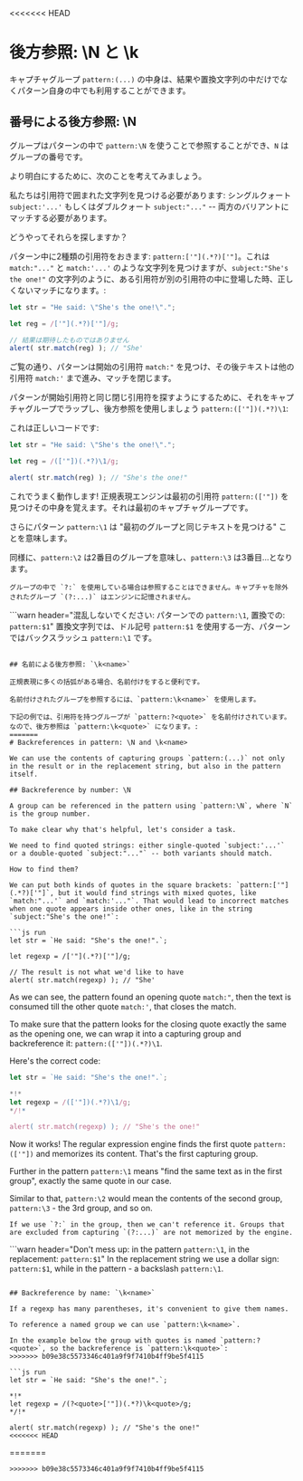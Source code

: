 <<<<<<< HEAD
# 後方参照: \N と \k<name>

キャプチャグループ `pattern:(...)` の中身は、結果や置換文字列の中だけでなくパターン自身の中でも利用することができます。

## 番号による後方参照: \N

グループはパターンの中で `pattern:\N` を使うことで参照することができ、`N` はグループの番号です。

より明白にするために、次のことを考えてみましょう。

私たちは引用符で囲まれた文字列を見つける必要があります: シングルクォート `subject:'...'` もしくはダブルクォート `subject:"..."` -- 両方のバリアントにマッチする必要があります。

どうやってそれらを探しますか？

パターン中に2種類の引用符をおきます: `pattern:['"](.*?)['"]`。これは `match:"..."` と `match:'...'` のような文字列を見つけますが、`subject:"She's the one!"` の文字列のように、ある引用符が別の引用符の中に登場した時、正しくないマッチになります。:

```js run
let str = "He said: \"She's the one!\".";

let reg = /['"](.*?)['"]/g;

// 結果は期待したものではありません
alert( str.match(reg) ); // "She'
```

ご覧の通り、パターンは開始の引用符 `match:"` を見つけ、その後テキストは他の引用符 `match:'` まで進み、マッチを閉じます。

パターンが開始引用符と同じ閉じ引用符を探すようにするために、それをキャプチャグループでラップし、後方参照を使用しましょう `pattern:(['"])(.*?)\1`:

これは正しいコードです:

```js run
let str = "He said: \"She's the one!\".";

let reg = /(['"])(.*?)\1/g;

alert( str.match(reg) ); // "She's the one!"
```

これでうまく動作します! 正規表現エンジンは最初の引用符 `pattern:(['"])` を見つけその中身を覚えます。それは最初のキャプチャグループです。

さらにパターン `pattern:\1` は "最初のグループと同じテキストを見つける" ことを意味します。

同様に、`pattern:\2` は2番目のグループを意味し、`pattern:\3` は3番目…となります。

```smart
グループの中で `?:` を使用している場合は参照することはできません。キャプチャを除外されたグループ `(?:...)` はエンジンに記憶されません。
```

```warn header="混乱しないでください: パターンでの `pattern:\1`, 置換での: `pattern:$1`"
置換文字列では、ドル記号 `pattern:$1` を使用する一方、パターンではバックスラッシュ `pattern:\1` です。
```

## 名前による後方参照: `\k<name>`

正規表現に多くの括弧がある場合、名前付けをすると便利です。

名前付けされたグループを参照するには、`pattern:\k<name>` を使用します。

下記の例では、引用符を持つグループが `pattern:?<quote>` を名前付けされています。なので、後方参照は `pattern:\k<quote>` になります。:
=======
# Backreferences in pattern: \N and \k<name>

We can use the contents of capturing groups `pattern:(...)` not only in the result or in the replacement string, but also in the pattern itself.

## Backreference by number: \N

A group can be referenced in the pattern using `pattern:\N`, where `N` is the group number.

To make clear why that's helpful, let's consider a task.

We need to find quoted strings: either single-quoted `subject:'...'` or a double-quoted `subject:"..."` -- both variants should match.

How to find them?

We can put both kinds of quotes in the square brackets: `pattern:['"](.*?)['"]`, but it would find strings with mixed quotes, like `match:"...'` and `match:'..."`. That would lead to incorrect matches when one quote appears inside other ones, like in the string `subject:"She's the one!"`:

```js run
let str = `He said: "She's the one!".`;

let regexp = /['"](.*?)['"]/g;

// The result is not what we'd like to have
alert( str.match(regexp) ); // "She'
```

As we can see, the pattern found an opening quote `match:"`, then the text is consumed till the other quote `match:'`, that closes the match.

To make sure that the pattern looks for the closing quote exactly the same as the opening one, we can wrap it into a capturing group and backreference it: `pattern:(['"])(.*?)\1`.

Here's the correct code:

```js run
let str = `He said: "She's the one!".`;

*!*
let regexp = /(['"])(.*?)\1/g;
*/!*

alert( str.match(regexp) ); // "She's the one!"
```

Now it works! The regular expression engine finds the first quote `pattern:(['"])` and memorizes its content. That's the first capturing group.

Further in the pattern `pattern:\1` means "find the same text as in the first group", exactly the same quote in our case.

Similar to that, `pattern:\2` would mean the contents of the second group, `pattern:\3` - the 3rd group, and so on.

```smart
If we use `?:` in the group, then we can't reference it. Groups that are excluded from capturing `(?:...)` are not memorized by the engine.
```

```warn header="Don't mess up: in the pattern `pattern:\1`, in the replacement: `pattern:$1`"
In the replacement string we use a dollar sign: `pattern:$1`, while in the pattern - a backslash `pattern:\1`.
```

## Backreference by name: `\k<name>`

If a regexp has many parentheses, it's convenient to give them names.

To reference a named group we can use `pattern:\k<name>`.

In the example below the group with quotes is named `pattern:?<quote>`, so the backreference is `pattern:\k<quote>`:
>>>>>>> b09e38c5573346c401a9f9f7410b4ff9be5f4115

```js run
let str = `He said: "She's the one!".`;

*!*
let regexp = /(?<quote>['"])(.*?)\k<quote>/g;
*/!*

alert( str.match(regexp) ); // "She's the one!"
<<<<<<< HEAD
```
=======
```
>>>>>>> b09e38c5573346c401a9f9f7410b4ff9be5f4115
